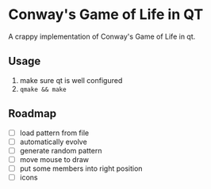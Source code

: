 # Conway's Game of Life in QT

A crappy implementation of Conway's Game of Life in qt.

## Usage

1. make sure qt is well configured
2. `qmake && make`

## Roadmap

- [ ] load pattern from file
- [ ] automatically evolve
- [ ] generate random pattern
- [ ] move mouse to draw
- [ ] put some members into right position
- [ ] icons
